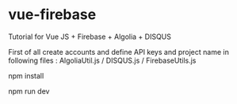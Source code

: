 # vue-firebase

Tutorial for Vue JS + Firebase + Algolia + DISQUS

First of all create accounts and define API keys and project name in following files : AlgoliaUtil.js / DISQUS.js / FirebaseUtils.js

npm install

npm run dev 